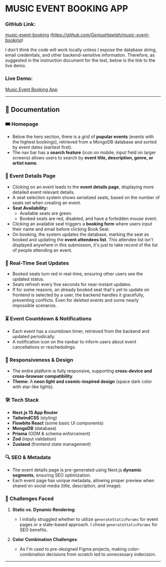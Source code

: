 # MUSIC EVENT BOOKING APP  

### GitHub Link:  
[music-event-booking](#) *(https://github.com/GeniusHawlah/music-event-booking)*  

I don't think the code will work locally unless I expose the database string, email credentials, and other backend-sensitive information. Therefore, as suggested in the instruction document for the test, below is the link to the live demo.  

### Live Demo:  
[Music Event Booking App](https://fobework-music-event-booking.vercel.app)  

---

## 📖 Documentation  

### 🎟 Homepage  
- Below the hero section, there is a grid of **popular events** (events with the highest bookings), retrieved from a MongoDB database and sorted by event dates (earliest first).  
- The nav bar has a **search feature** (icon on mobile, input field on larger screens) allows users to search by **event title, description, genre, or artist name**.  

### 📌 Event Details Page  
- Clicking on an event leads to the **event details page**, displaying more detailed event relevant details.  
- A seat selection system shows serialized seats, based on the number of seats set when creating an event.
- **Seat Availability:**  
  - Available seats are green.  
  - Booked seats are red, disabled, and have a forbidden mouse event.  
- Clicking an available seat triggers a **booking form** where users input their name and email before clicking Book Seat.  
- On booking, the system updates the database, marking the seat as booked and updating the **event attendees list**.  This attendee list isn't displayed anywhere in this submission, it's just to take record of the list of people attending an event.

### 🔄 Real-Time Seat Updates  
- Booked seats turn red in real-time, ensuring other users see the updated status.  
- Seats refresh every five seconds for near-instant updates.  
- If for some reasons, an already booked seat that's yet to update on frontend is selected by a user, the backend handles it gracefully, preventing conflicts. Even for deleted events and some nearly impossible scenarios.

### ⏳ Event Countdown & Notifications  
- Each event has a countdown timer, retrieved from the backend and updated periodically.  
- A notification icon on the navbar to inform users about event cancellations or reschedulings.  

### 📱 Responsiveness & Design  
- The entire platform is fully responsive, supporting **cross-device and cross-browser compatibility**.  
- **Theme:** A **neon light and cosmic-inspired design** (space dark color with star-like lights).  

### 🛠️ Tech Stack  
- **Next.js 15 App Router**  
- **TailwindCSS** (styling)  
- **Flowbite React** (some basic UI components)  
- **MongoDB** (database)  
- **Prisma** (ODM & schema enforcement)  
- **Zod** (input validation)  
- **Zustand** (frontend state management)  

### 🔍 SEO & Metadata  
- The event details page is pre-generated using Next.js **dynamic segments**, ensuring SEO optimization.  
- Each event page has unique metadata, allowing proper preview when shared on social media (title, description, and image).  

### 🚧 Challenges Faced  
1. **Static vs. Dynamic Rendering**:  
   - I initially struggled whether to utilize `generateStaticParams` for event pages or a state-based approach. I chose `generateStaticParams` for SEO benefits.  

2. **Color Combination Challenges**:  
   - As I'm used to pre-designed Figma projects, making color-combination decisions from scratch led to unnecessary indecision.  

---
